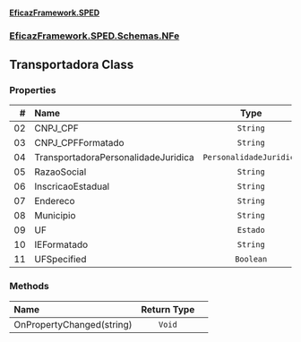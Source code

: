 #### [EficazFramework.SPED](EficazFrameworkSPED.md 'EficazFramework SPED')
### [EficazFramework.SPED.Schemas.NFe](EficazFramework.SPED.Schemas.NFe.md 'EficazFramework.SPED.Schemas.NFe')

## Transportadora Class
### Properties

| # | Name | Type | |
| ---: | :--- | :---: | :--- |
| 02 | CNPJ_CPF | `String` |  |
| 03 | CNPJ_CPFFormatado | `String` |  |
| 04 | TransportadoraPersonalidadeJuridica | `PersonalidadeJuridica` |  |
| 05 | RazaoSocial | `String` |  |
| 06 | InscricaoEstadual | `String` |  |
| 07 | Endereco | `String` |  |
| 08 | Municipio | `String` |  |
| 09 | UF | `Estado` |  |
| 10 | IEFormatado | `String` |  |
| 11 | UFSpecified | `Boolean` |  |
### Methods

| Name | Return Type | |
| :--- | :---: | :--- |
| OnPropertyChanged(string) | `Void` |  |
